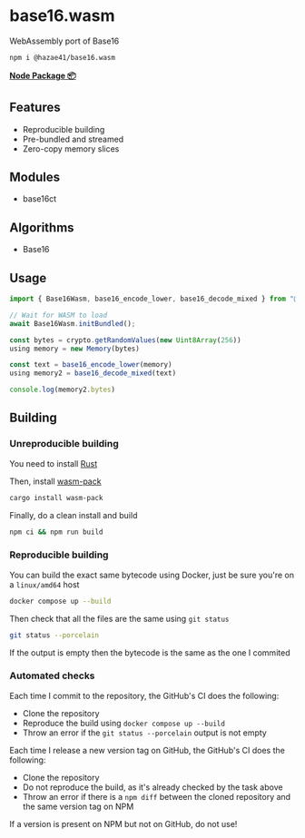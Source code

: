 # base16.wasm

WebAssembly port of Base16

```bash
npm i @hazae41/base16.wasm
```

[**Node Package 📦**](https://www.npmjs.com/package/@hazae41/base16.wasm)

## Features
- Reproducible building
- Pre-bundled and streamed
- Zero-copy memory slices

## Modules
- base16ct

## Algorithms
- Base16

## Usage

```typescript
import { Base16Wasm, base16_encode_lower, base16_decode_mixed } from "@hazae41/base16.wasm";

// Wait for WASM to load
await Base16Wasm.initBundled();

const bytes = crypto.getRandomValues(new Uint8Array(256))
using memory = new Memory(bytes)

const text = base16_encode_lower(memory)
using memory2 = base16_decode_mixed(text)

console.log(memory2.bytes)
```

## Building

### Unreproducible building

You need to install [Rust](https://www.rust-lang.org/tools/install)

Then, install [wasm-pack](https://rustwasm.github.io/wasm-pack/installer/)

```bash
cargo install wasm-pack
```

Finally, do a clean install and build

```bash
npm ci && npm run build
```

### Reproducible building

You can build the exact same bytecode using Docker, just be sure you're on a `linux/amd64` host

```bash
docker compose up --build
```

Then check that all the files are the same using `git status`

```bash
git status --porcelain
```

If the output is empty then the bytecode is the same as the one I commited

### Automated checks

Each time I commit to the repository, the GitHub's CI does the following:
- Clone the repository
- Reproduce the build using `docker compose up --build`
- Throw an error if the `git status --porcelain` output is not empty

Each time I release a new version tag on GitHub, the GitHub's CI does the following:
- Clone the repository
- Do not reproduce the build, as it's already checked by the task above
- Throw an error if there is a `npm diff` between the cloned repository and the same version tag on NPM

If a version is present on NPM but not on GitHub, do not use!
